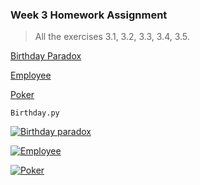 ### Week 3 Homework Assignment


> All the exercises 3.1, 3.2, 3.3, 3.4, 3.5.

[Birthday Paradox](https://github.com/sneha1302/fss16sas/blob/development/code/3/excercise10_3.py)

[Employee](https://github.com/sneha1302/fss16sas/blob/development/code/3/employee.py)

[Poker](https://github.com/sneha1302/fss16sas/blob/development/code/3/Pokerhand.py)


`Birthday.py`

[![Birthday paradox](https://github.com/sneha1302/fss16sas/blob/development/code/3/screenshot/excercise10_3.png)](#Birthday_Paradox)

[![Employee](https://github.com/sneha1302/fss16sas/blob/development/code/3/screenshot/employee.JPG)](#Employee)

[![Poker](https://github.com/sneha1302/fss16sas/blob/development/code/3/screenshot/poker.png)](#Poker)
